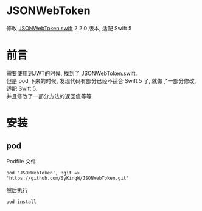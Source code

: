# JSONWebToken

修改 [JSONWebToken.swift](https://github.com/kylef/JSONWebToken.swift) 2.2.0 版本, 适配 Swift 5


# 前言

需要使用到JWT的时候, 找到了 [JSONWebToken.swift](https://github.com/kylef/JSONWebToken.swift).  
但是 pod 下来的时候, 发现代码有部分已经不适合 Swift 5 了, 就做了一部分修改, 适配 Swift 5.  
并且修改了一部分方法的返回值等等.  


# 安装

## pod 

Podfile 文件

```shell
pod 'JSONWebToken', :git => 'https://github.com/SyKingW/JSONWebToken.git'
```

然后执行

```
pod install
```












